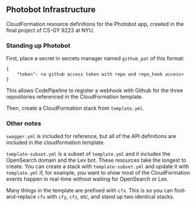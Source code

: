 ## Photobot Infrastructure

CloudFormation resource definitions for the Photobot app, created in the final project of CS-GY 9223 at NYU.

### Standing up Photobot

First, place a secret in secrets manager named `github_pat` of this format:

```
{
    "token": <a github access token with repo and repo_hook access>
}
```

This allows CodePipeline to register a webhook with Github for the three repositories referenced in the CloudFormation template.

Then, create a CloudFormation stack from `template.yml`.

### Other notes

`swagger.yml` is included for reference, but all of the API definitions are included in the cloudformation template.

`template-subset.yml` is a subset of `template.yml` and it includes the OpenSearch domain and the Lex bot. These resources take the longest to create. You can create a stack with `template-subset.yml` and update it with `template.yml` if, for example, you want to show most of the CloudFormation events happen in real-time without waiting for OpenSearch or Lex.

Many things in the template are prefixed with `cfx`. This is so you can find-and-replace `cfx` with `cfy`, `cfz`, etc, and stand up two identical stacks.

